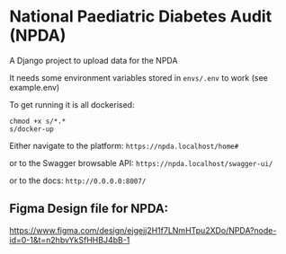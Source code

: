 # National Paediatric Diabetes Audit (NPDA)

A Django project to upload data for the NPDA

It needs some environment variables stored in ```envs/.env``` to work (see example.env)

To get running it is all dockerised:

```command
chmod +x s/*.*
s/docker-up
```

Either navigate to the platform:
`https://npda.localhost/home#`

or to the Swagger browsable API:
`https://npda.localhost/swagger-ui/`

or to the docs:
`http://0.0.0.0:8007/`

## Figma Design file for NPDA:

https://www.figma.com/design/ejgejj2H1f7LNmHTpu2XDo/NPDA?node-id=0-1&t=n2hbvYkSfHHBJ4bB-1
